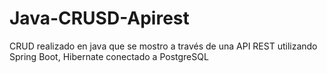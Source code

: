 # Java-CRUSD-Apirest
CRUD realizado en java que se mostro a través de una API REST utilizando Spring Boot, Hibernate conectado a PostgreSQL
